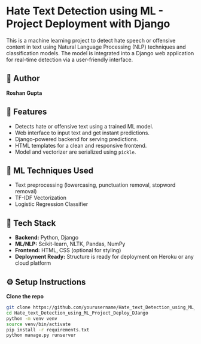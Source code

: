 # Hate Text Detection using ML - Project Deployment with Django

This is a machine learning project to detect hate speech or offensive content in text using Natural Language Processing (NLP) techniques and classification models. The model is integrated into a Django web application for real-time detection via a user-friendly interface.

## 👤 Author

**Roshan Gupta**

## 📌 Features

- Detects hate or offensive text using a trained ML model.
- Web interface to input text and get instant predictions.
- Django-powered backend for serving predictions.
- HTML templates for a clean and responsive frontend.
- Model and vectorizer are serialized using `pickle`.

## 🧠 ML Techniques Used

- Text preprocessing (lowercasing, punctuation removal, stopword removal)
- TF-IDF Vectorization
- Logistic Regression Classifier

## 🚀 Tech Stack

- **Backend:** Python, Django
- **ML/NLP:** Scikit-learn, NLTK, Pandas, NumPy
- **Frontend:** HTML, CSS (optional for styling)
- **Deployment Ready:** Structure is ready for deployment on Heroku or any cloud platform


## ⚙️ Setup Instructions

**Clone the repo**

```bash
git clone https://github.com/yourusername/Hate_text_Detection_using_ML_Project_Deploy_DJango.git
cd Hate_text_Detection_using_ML_Project_Deploy_DJango
python -m venv venv
source venv/bin/activate
pip install -r requirements.txt
python manage.py runserver




